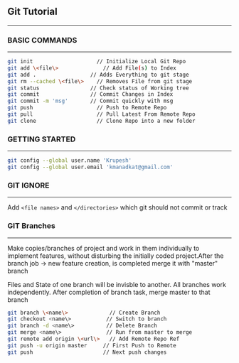 ## Git Tutorial
---


### BASIC COMMANDS
----------------------------------------------------------
```bash
git init	                // Initialize Local Git Repo
git add \<file\>	          // Add File(s) to Index
git add .                 // Adds Everything to git stage
git rm --cached \<file\>    // Removes File from git stage
git status	              // Check status of Working tree
git commit	              // Commit Changes in Index
git commit -m 'msg'       // Commit quickly with msg
git push 	                // Push to Remote Repo
git pull	                // Pull Latest From Remote Repo
git clone	                // Clone Repo into a new folder
```


### GETTING STARTED
--------------------------------------------------------
```bash
git config --global user.name 'Krupesh'
git config --global user.email 'kmanadkat@gmail.com'
```


### GIT IGNORE
--------------------------------------------------------
Add ```<file names>``` and ```</directories>``` which git should not
commit or track



### GIT Branches
--------------------------------------------------------
Make copies/branches of project and work in them 
individually to implement features, without disturbing
the initially coded project.After the branch job -> 
new feature creation, is completed merge it with "master" 
branch

Files and State of one branch will be invisble to another.
All branches work independently. After completion of branch task, merge master to that branch

```bash
git branch \<name\>             // Create Branch
git checkout <name\>           // Switch to branch
git branch -d <name\>          // Delete Branch
git merge <name\>              // Run from master to merge
git remote add origin \<url\>   // Add Remote Repo Ref
git push -u origin master     // First Push to Remote
git push                      // Next push changes
```